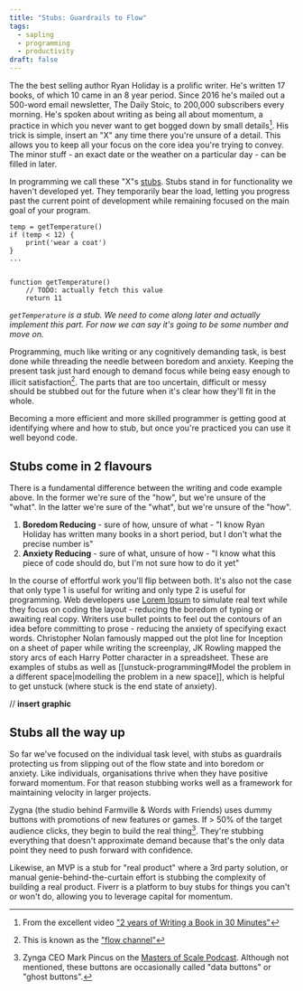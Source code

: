 ```yaml
---
title: "Stubs: Guardrails to Flow"
tags:
  - sapling
  - programming
  - productivity
draft: false
---
```

The the best selling author Ryan Holiday is a prolific writer. He's written 17 books, of which 10 came in an 8 year period. Since 2016 he's mailed out a 500-word email newsletter, The Daily Stoic, to 200,000 subscribers every morning. He's spoken about writing as being all about momentum, a practice in which you never want to get bogged down by small details[^1]. His trick is simple, insert an "X" any time there you're unsure of a detail. This allows you to keep all your focus on the core idea you're trying to convey. The minor stuff - an exact date or the weather on a particular day - can be filled in later.

In programming we call these "X"s [stubs](https://en.wikipedia.org/wiki/Method_stub). Stubs stand in for functionality we haven't developed yet. They temporarily bear the load, letting you progress past the current point of development while remaining focused on the main goal of your program.

```
temp = getTemperature()
if (temp < 12) {
	print('wear a coat')
}
...


function getTemperature()
	// TODO: actually fetch this value
	return 11
```
*`getTemperature` is a stub. We need to come along later and actually implement this part. For now we can say it's going to be some number and move on.*

Programming, much like writing or any cognitively demanding task, is best done while threading the needle between boredom and anxiety. Keeping the present task just hard enough to demand focus while being easy enough to illicit satisfaction[^2]. The parts that are too uncertain, difficult or messy should be stubbed out for the future when it's clear how they'll fit in the whole.

Becoming a more efficient and more skilled programmer is getting good at identifying where and how to stub, but once you're practiced you can use it well beyond code.

## Stubs come in 2 flavours

There is a fundamental difference between the writing and code example above. In the former we're sure of the "how", but we're unsure of the "what". In the latter we're sure of the "what", but we're unsure of the "how".

1. **Boredom Reducing** - sure of how, unsure of what - "I know Ryan Holiday has written many books in a short period, but I don't what the precise number is"
2. **Anxiety Reducing** - sure of what, unsure of how - "I know what this piece of code should do, but I'm not sure how to do it yet"

In the course of effortful work you'll flip between both. It's also not the case that only type 1 is useful for writing and only type 2 is useful for programming. Web developers use [Lorem Ipsum](https://www.lipsum.com/) to simulate real text while they focus on coding the layout - reducing the boredom of typing or awaiting real copy. Writers use bullet points to feel out the contours of an idea before committing to prose - reducing the anxiety of specifying exact words. Christopher Nolan famously mapped out the plot line for Inception on a sheet of paper while writing the screenplay, JK Rowling mapped the story arcs of each Harry Potter character in a spreadsheet. These are examples of stubs as well as [[unstuck-programming#Model the problem in a different space|modelling the problem in a new space]], which is helpful to get unstuck (where stuck is the end state of anxiety).

// **insert graphic**

## Stubs all the way up

So far we've focused on the individual task level, with stubs as guardrails protecting us from slipping out of the flow state and into boredom or anxiety. Like individuals, organisations thrive when they have positive forward momentum. For that reason stubbing works well as a framework for maintaining velocity in larger projects.

Zygna (the studio behind Farmville & Words with Friends) uses dummy buttons with promotions of new features or games. If > 50% of the target audience clicks, they begin to build the real thing[^3]. They're stubbing everything that doesn't approximate demand because that's the only data point they need to push forward with confidence.

Likewise, an MVP is a stub for "real product" where a 3rd party solution, or manual genie-behind-the-curtain effort is stubbing the complexity of building a real product. Fiverr is a platform to buy stubs for things you can't or won't do, allowing you to leverage capital for momentum.

[^1]: From the excellent video ["2 years of Writing a Book in 30 Minutes"](https://youtu.be/dU7efgGEOgk?t=620)
[^2]: This is known as the ["flow channel"](https://www.researchgate.net/figure/Csikszentmihalyis-flow-channel-shows-the-relation-between-challenges-and-player-skills_fig1_322207098)
[^3]: Zynga CEO Mark Pincus on the [Masters of Scale Podcast](https://www.youtube.com/watch?v=ZrqmwHRGm60). Although not mentioned, these buttons are occasionally called "data buttons" or "ghost buttons".